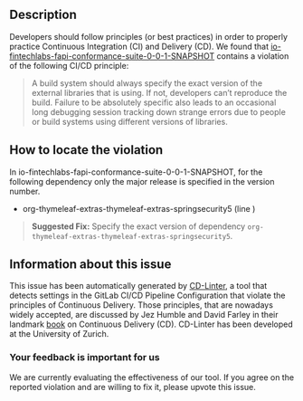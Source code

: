 
## Description
Developers should follow principles (or best practices) in order to properly practice Continuous Integration (CI) and Delivery (CD).
We found that [io-fintechlabs-fapi-conformance-suite-0-0-1-SNAPSHOT](https://gitlab.com/fintechlabs/fapi-conformance-suite/blob/master/.gitlab-ci.yml) contains a violation of the following CI/CD principle:

> A build system should always specify the exact version of the external libraries that is using.
If not, developers can’t reproduce the build. Failure to be absolutely specific also leads to an occasional long debugging session tracking down strange errors due to people or build systems using different versions of libraries.

## How to locate the violation

In io-fintechlabs-fapi-conformance-suite-0-0-1-SNAPSHOT, for the following dependency only the major release is specified in the version number.

* org-thymeleaf-extras-thymeleaf-extras-springsecurity5 (line )

> **Suggested Fix:** Specify the exact version of dependency `org-thymeleaf-extras-thymeleaf-extras-springsecurity5`.

## Information about this issue

This issue has been automatically generated by [CD-Linter](https://gitlab.com/Jancso/configuration-analytics), a tool that detects settings in the GitLab CI/CD Pipeline Configuration that violate the principles of Continuous Delivery. Those principles, that are nowadays widely accepted, are discussed by Jez Humble and David Farley in their landmark [book](https://www.oreilly.com/library/view/continuous-delivery-reliable/9780321670250/) on Continuous Delivery (CD). CD-Linter has been developed at the University of Zurich.

### Your feedback is important for us
We are currently evaluating the effectiveness of our tool. If you agree on the reported violation and are willing to fix it, please upvote this issue.